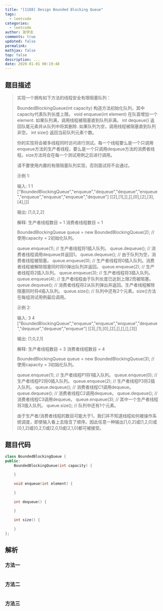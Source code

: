 ```yaml
---
title: "[1188] Design Bounded Blocking Queue"
tags:
  - leetcode
categories:
  - leetcode
author: 张学志
comments: true
updated: false
permalink:
mathjax: false
top: false
description: ...
date: 2020-01-01 00:19:48
---
```


## 题目描述

> 实现一个拥有如下方法的线程安全有限阻塞队列： 
> 
> 
> BoundedBlockingQueue(int capacity) 构造方法初始化队列，其中capacity代表队列长度上限。 
> void enqueue(int element) 在队首增加一个element. 如果队列满，调用线程被阻塞直到队列非满。 
> int dequeue() 返回队尾元素并从队列中将其删除. 如果队列为空，调用线程被阻塞直到队列非空。 
> int size() 返回当前队列元素个数。 
> 
> 
> 你的实现将会被多线程同时访问进行测试。每一个线程要么是一个只调用enqueue方法的生产者线程，要么是一个只调用dequeue方法的消费者线程。size方法将会在每一个测试用例之后进行调用。 
> 
> 请不要使用内置的有限阻塞队列实现，否则面试将不会通过。 
> 
> 
> 
> 示例 1: 
> 
> 
> 输入:
> 1
> 1
> ["BoundedBlockingQueue","enqueue","dequeue","dequeue","enqueue","enqueue","enqueue","enqueue","dequeue"]
> [[2],[1],[],[],[0],[2],[3],[4],[]]
> 
> 输出:
> [1,0,2,2]
> 
> 解释:
> 生产者线程数目 = 1
> 消费者线程数目 = 1
> 
> BoundedBlockingQueue queue = new BoundedBlockingQueue(2);   // 使用capacity = 2初始化队列。
> 
> queue.enqueue(1);   // 生产者线程将1插入队列。
> queue.dequeue();    // 消费者线程调用dequeue并返回1。
> queue.dequeue();    // 由于队列为空，消费者线程被阻塞。
> queue.enqueue(0);   // 生产者线程将0插入队列。消费者线程被解除阻塞同时将0弹出队列并返回。
> queue.enqueue(2);   // 生产者线程将2插入队列。
> queue.enqueue(3);   // 生产者线程将3插入队列。
> queue.enqueue(4);   // 生产者线程由于队列长度已达到上限2而被阻塞。
> queue.dequeue();    // 消费者线程将2从队列弹出并返回。生产者线程解除阻塞同时将4插入队列。
> queue.size();       // 队列中还有2个元素。size()方法在每组测试用例最后调用。
> 
> 
> 
> 
> 示例 2: 
> 
> 
> 输入:
> 3
> 4
> ["BoundedBlockingQueue","enqueue","enqueue","enqueue","dequeue","dequeue","dequeue","enqueue"]
> [[3],[1],[0],[2],[],[],[],[3]]
> 
> 输出:
> [1,0,2,1]
> 
> 解释:
> 生产者线程数目 = 3
> 消费者线程数目 = 4
> 
> BoundedBlockingQueue queue = new BoundedBlockingQueue(3);   // 使用capacity = 3初始化队列。
> 
> queue.enqueue(1);   // 生产者线程P1将1插入队列。
> queue.enqueue(0);   // 生产者线程P2将0插入队列。
> queue.enqueue(2);   // 生产者线程P3将2插入队列。
> queue.dequeue();    // 消费者线程C1调用dequeue。
> queue.dequeue();    // 消费者线程C2调用dequeue。
> queue.dequeue();    // 消费者线程C3调用dequeue。
> queue.enqueue(3);   // 其中一个生产者线程将3插入队列。
> queue.size();       // 队列中还有1个元素。
> 
> 由于生产者/消费者线程的数目可能大于1，我们并不知道线程如何被操作系统调度，即使输入看上去隐含了顺序。因此任意一种输出[1,0,2]或[1,2,0]或[0,1,2]或[0,2,1]或[2,0,1]或[2,1,0]都可被接受。 
> 

## 题目代码

```cpp
class BoundedBlockingQueue {
public:
    BoundedBlockingQueue(int capacity) {
        
    }
    
    void enqueue(int element) {
        
    }
    
    int dequeue() {
        
    }
    
    int size() {
        
    }
};
```

## 解析

### 方法一

```cpp

```

### 方法二

```cpp

```

### 方法三

```cpp

```

